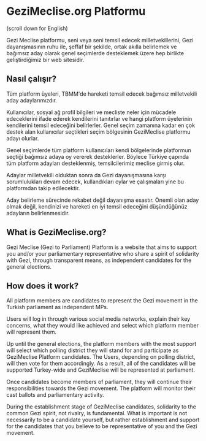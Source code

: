 GeziMeclise.org Platformu
=========================

(scroll down for English)

Gezi Meclise platformu, seni veya seni temsil edecek milletvekillerini, Gezi dayanışmasının ruhu ile, şeffaf bir şekilde, ortak akılla belirlemek ve bağımsız aday olarak genel seçimlerde desteklemek üzere hep birlikte geliştirdiğimiz bir web sitesidir.


Nasıl çalışır?
--------------

Tüm platform üyeleri, TBMM'de hareketi temsil edecek bağımsız milletvekili aday adaylarımızdır. 

Kullanıcılar, sosyal ağ profil bilgileri ve mecliste neler için mücadele edeceklerini ifade ederek kendilerini tanıtırlar ve hangi platform üyelerinin kendilerini temsil edeceğini belirlerler. Genel seçim zamanına kadar en çok destek alan kullanıcılar seçtikleri seçim bölgesinin GeziMeclise platformu adayı olurlar.

Genel seçimlerde tüm platform kullanıcıları kendi bölgelerinde platformun seçtiği bağımsız adaya oy vererek desteklerler. Böylece Türkiye çapında tüm platform adayları desteklenmiş, temsilcilerimiz meclise girmiş olur. 

Adaylar milletvekili olduktan sonra da Gezi dayanışmasına karşı sorumlulukları devam edecek, kullandıkları oylar ve çalışmaları yine bu platformdan takip edilecektir. 

Aday belirleme sürecinde rekabet değil dayanışma esastır. Önemli olan aday olmak değil, kendinizi ve hareketi en iyi temsil edeceğini düşündüğünüz adayların belirlenmesidir. 





What is GeziMeclise.org?
------------------------

Gezi Meclise (Gezi to Parliament) Platform is a website that aims to support you and/or your parliamentary representative who share a spirit of solidarity with Gezi, through transparent means, as independent candidates for the general elections. 

How does it work?
-----------------

All platform members are candidates to represent the Gezi movement in the Turkish parliament as independent MPs.

Users will log in through various social media networks, explain their key concerns, what they would like achieved and select which platform member will represent them.

Up until the general elections, the platform members with the most support will select which polling district they will stand for and participate as GeziMeclise Platform candidates. The Users, depending on polling district, will then vote for them accordingly. As a result, all of the candidates will be supported Turkey-wide and GeziMeclise will be represented at parliament. 

Once candidates become members of parliament, they will continue their responsibilities towards the Gezi movement. The platform will monitor their cast ballots and parliamentary activity. 

During the establishment stage of GeziMeclise candidates, solidarity to the common Gezi spirit, not rivalry, is fundamental. What is important is not necessarily to be a candidate yourself, but rather establishment and support for the candidates that you believe to be representative of you and the Gezi movement.
